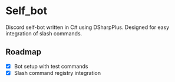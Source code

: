# Self_bot

Discord self-bot written in C# using DSharpPlus. 
Designed for easy integration of slash commands.






## Roadmap

- [x] Bot setup with test commands
- [x] Slash command registry integration
<!-- [ ] Log integration
- [ ] Bot sends message on startup to show it's ready
- [ ] Humble Bundle webscraping commands
- [ ] Humble Bundle webhook for automatic updates
- [ ] Custom emote leaderboard (To show which emotes are most used in a server)
- [ ] FGC (Fighting Game Community) glossary command integration to search for definitions
- [ ] Clickable button to show video associated with a searched term in the FGC glossary -->
